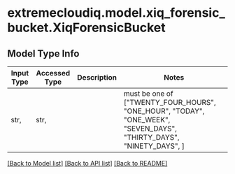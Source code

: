 # extremecloudiq.model.xiq_forensic_bucket.XiqForensicBucket

## Model Type Info
Input Type | Accessed Type | Description | Notes
------------ | ------------- | ------------- | -------------
str,  | str,  |  | must be one of ["TWENTY_FOUR_HOURS", "ONE_HOUR", "TODAY", "ONE_WEEK", "SEVEN_DAYS", "THIRTY_DAYS", "NINETY_DAYS", ] 

[[Back to Model list]](../../README.md#documentation-for-models) [[Back to API list]](../../README.md#documentation-for-api-endpoints) [[Back to README]](../../README.md)

